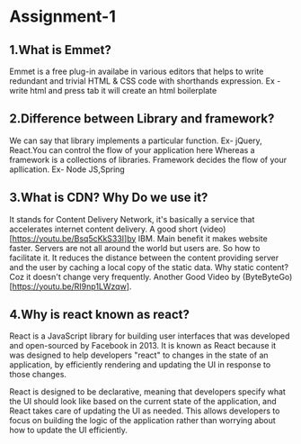 # Assignment-1

## 1.What is Emmet?

Emmet is a free plug-in availabe in various editors that helps to write redundant and trivial HTML & CSS code with shorthands expression.
Ex - write html and press tab it will create an html boilerplate

## 2.Difference between Library and framework?

We can say that library implements a particular function. Ex- jQuery, React.You can control the flow of your application here
Whereas a framework is a collections of libraries. Framework decides the flow of your apllication. Ex- Node JS,Spring

## 3.What is CDN? Why Do we use it?

It stands for Content Delivery Network, it's basically a service that accelerates internet content delivery. A good short (video)[https://youtu.be/Bsq5cKkS33I]by IBM. Main benefit it makes website faster. Servers are not all around the world but users are. So how to facilitate it. It reduces the distance between the content providing server and the user by caching a local copy of the static data. Why static content? Coz it doesn't change very frequently.
Another Good Video by (ByteByteGo)[https://youtu.be/RI9np1LWzqw].

## 4.Why is react known as react?

React is a JavaScript library for building user interfaces that was developed and open-sourced by Facebook in 2013. It is known as React because it was designed to help developers "react" to changes in the state of an application, by efficiently rendering and updating the UI in response to those changes.

React is designed to be declarative, meaning that developers specify what the UI should look like based on the current state of the application, and React takes care of updating the UI as needed. This allows developers to focus on building the logic of the application rather than worrying about how to update the UI efficiently.
